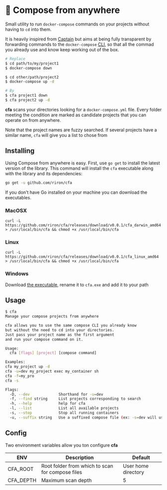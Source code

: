 # 🐤 Compose from anywhere

Small utility to run `docker-compose` commands on your projects without having to `cd` into them.

It is heavily inspired from [Captain](https://github.com/jenssegers/captain) but aims at being fully transparent by forwarding commands to the `docker-compose` [CLI](https://docs.docker.com/compose/reference/), so that all the commad you already use and know keep working out of the box.

```bash
# Replace
$ cd path/to/my/project1
$ docker-compose down

$ cd other/path/project2
$ docker-compose up -d

# By
$ cfa project1 down
$ cfa project2 up -d
```

**cfa** scans your directories looking for a `docker-compose.yml` file. Every folder meeting the condition are marked as candidate projects that you can operate on from anywhere.

Note that the project names are fuzzy searched. If several projects have a similar name, `cfa` will give you a list to chose from

## Installing

Using Compose from anywhere is easy. First, use `go get` to install the latest version of the library. This command will install the `cfa` executable along with the library and its dependencies:

```bash
go get -u github.com/riron/cfa
```

If you don't have Go installed on your machine you can download the executables.

### MacOSX

```
curl -L https://github.com/riron/cfa/releases/download/v0.0.1/cfa_darwin_amd64 > /usr/local/bin/cfa && chmod +x /usr/local/bin/cfa
```

### Linux

```
curl -L https://github.com/riron/cfa/releases/download/v0.0.1/cfa_linux_amd64 > /usr/local/bin/cfa && chmod +x /usr/local/bin/cfa
```

### Windows

Download [the executable](https://github.com/riron/cfa/releases/download/v0.0.1/cfa_windows_amd64.exe), rename it to `cfa.exe` and add it to your path

## Usage

```bash
$ cfa
Manage your compose projects from anywhere

cfa allows you to use the same compose CLI you already know
but without the need to cd into your directories.
Just pass your project name as the first argument
and run your compose command on it.

Usage:
  cfa [flags] [project] [compose command]

Examples:
cfa my_project up -d
cfa -u=dev my_project exec my_container sh
cfa -f=my_pro
cfa -s

Flags:
  -D, --dev             Shorthand for -u=dev
  -f, --find string     List projects corresponding to search
  -h, --help            help for cfa
  -l, --list            List all available projects
  -s, --stop            Stop all running containers
  -u, --suffix string   Use a suffixed compose file (ex: -s=dev will use the docker-compose.dev.yml file)
```

## Config

Two environment variables allow you ton configure **cfa**

| ENV       | Description                                      | Default             |
| --------- | ------------------------------------------------ | ------------------- |
| CFA_ROOT  | Root folder from which to scan for compose files | User home directory |
| CFA_DEPTH | Maximum scan depth                               | 5                   |

